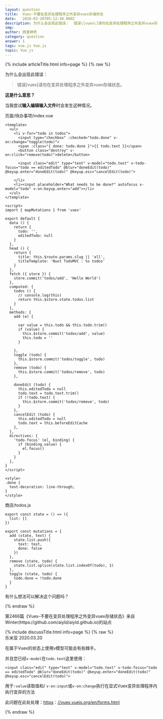 ```yaml
---
layout: question
title:  Vuex-不要在变异处理程序之外变异vuex存储状态
date:   2020-03-20T05:12:30.000Z
description: 为什么会出现此错误：  错误\[vuex\]请勿在变异处理程序之外变异vuex存储状态。这是什么意思？当我尝试输入编辑输入文件时会发生这种情况...
img: 
author: 西里神奇
category: question
answer: 1
tags: vue.js Vue.js
topic: Vue.js
---
```

<div class="article-root">
  <div class="article">
    {% include articleTitle.html info=page %}
    {% raw %}
    <div class="article-content"><p><font style="vertical-align: inherit;"><font style="vertical-align: inherit;">为什么会出现此错误：</font></font></p>

<blockquote>
  <p><font style="vertical-align: inherit;"><font style="vertical-align: inherit;">错误[vuex]请勿在变异处理程序之外变异vuex存储状态。</font></font></p>
</blockquote>

<p><strong><font style="vertical-align: inherit;"><font style="vertical-align: inherit;">这是什么意思？</font></font></strong></p>

<p><font style="vertical-align: inherit;"><font style="vertical-align: inherit;">当我尝试</font></font><strong><font style="vertical-align: inherit;"><font style="vertical-align: inherit;">输入编辑输入文件</font></font></strong><font style="vertical-align: inherit;"><font style="vertical-align: inherit;">时会发生这种情况</font><font style="vertical-align: inherit;">。</font></font></p>

<p><font style="vertical-align: inherit;"><font style="vertical-align: inherit;">页面/待办事项/index.vue</font></font></p>

<pre><code>&lt;template&gt;<font></font>
  &lt;ul&gt;<font></font>
    &lt;li v-for="todo in todos"&gt;<font></font>
      &lt;input type="checkbox" :checked="todo.done" v-on:change="toggle(todo)"&gt;<font></font>
      &lt;span :class="{ done: todo.done }"&gt;{{ todo.text }}&lt;/span&gt;<font></font>
      &lt;button class="destroy" v-on:click="remove(todo)"&gt;delete&lt;/button&gt;<font></font>
<font></font>
      &lt;input class="edit" type="text" v-model="todo.text" v-todo-focus="todo == editedTodo" @blur="doneEdit(todo)" @keyup.enter="doneEdit(todo)" @keyup.esc="cancelEdit(todo)"&gt;<font></font>
<font></font>
    &lt;/li&gt;<font></font>
    &lt;li&gt;&lt;input placeholder="What needs to be done?" autofocus v-model="todo" v-on:keyup.enter="add"&gt;&lt;/li&gt;<font></font>
  &lt;/ul&gt;<font></font>
&lt;/template&gt;<font></font>
<font></font>
&lt;script&gt;<font></font>
import { mapMutations } from 'vuex'<font></font>
<font></font>
export default {<font></font>
  data () {<font></font>
    return {<font></font>
      todo: '',<font></font>
      editedTodo: null<font></font>
    }<font></font>
  },<font></font>
  head () {<font></font>
    return {<font></font>
      title: this.$route.params.slug || 'all',<font></font>
      titleTemplate: 'Nuxt TodoMVC : %s todos'<font></font>
    }<font></font>
  },<font></font>
  fetch ({ store }) {<font></font>
    store.commit('todos/add', 'Hello World')<font></font>
  },<font></font>
  computed: {<font></font>
    todos () {<font></font>
      // console.log(this)<font></font>
      return this.$store.state.todos.list<font></font>
    }<font></font>
  },<font></font>
  methods: {<font></font>
    add (e) {<font></font>
<font></font>
      var value = this.todo &amp;&amp; this.todo.trim()<font></font>
      if (value) {<font></font>
        this.$store.commit('todos/add', value)<font></font>
        this.todo = ''<font></font>
      }<font></font>
<font></font>
    },<font></font>
    toggle (todo) {<font></font>
      this.$store.commit('todos/toggle', todo)<font></font>
    },<font></font>
    remove (todo) {<font></font>
      this.$store.commit('todos/remove', todo)<font></font>
    },<font></font>
<font></font>
    doneEdit (todo) {<font></font>
      this.editedTodo = null<font></font>
      todo.text = todo.text.trim()<font></font>
      if (!todo.text) {<font></font>
        this.$store.commit('todos/remove', todo)<font></font>
      }<font></font>
    },<font></font>
    cancelEdit (todo) {<font></font>
      this.editedTodo = null<font></font>
      todo.text = this.beforeEditCache<font></font>
    },<font></font>
  },<font></font>
  directives: {<font></font>
    'todo-focus' (el, binding) {<font></font>
      if (binding.value) {<font></font>
        el.focus()<font></font>
      }<font></font>
    }<font></font>
  },<font></font>
}<font></font>
&lt;/script&gt;<font></font>
<font></font>
&lt;style&gt;<font></font>
.done {<font></font>
  text-decoration: line-through;<font></font>
}<font></font>
&lt;/style&gt;<font></font>
</code></pre>

<p><font style="vertical-align: inherit;"><font style="vertical-align: inherit;">商店/todos.js</font></font></p>

<pre><code>export const state = () =&gt; ({<font></font>
  list: []<font></font>
})<font></font>
<font></font>
export const mutations = {<font></font>
  add (state, text) {<font></font>
    state.list.push({<font></font>
      text: text,<font></font>
      done: false<font></font>
    })<font></font>
  },<font></font>
  remove (state, todo) {<font></font>
    state.list.splice(state.list.indexOf(todo), 1)<font></font>
  },<font></font>
  toggle (state, todo) {<font></font>
    todo.done = !todo.done<font></font>
  }<font></font>
}<font></font>
</code></pre>

<p><font style="vertical-align: inherit;"><font style="vertical-align: inherit;">有什么想法可以解决这个问题吗？</font></font></p></div>
    {% endraw %}
  </div>
  <p class="winter_mark">第2466篇《Vuex-不要在变异处理程序之外变异vuex存储状态》来自Winter(https://github.com/aiyld/aiyld.github.io)的站点</p>
  <div class="discuss-wrapper">
    {% include discussTitle.html info=page %}
    {% raw %}
    <div class="discuss-item">
        <div class="discuss-parent">
          <div class="discuss-meta">
            <span class="discuss-user">乐米亚</span>
            <span class="discuss-time">2020.03.20</span>
          </div>
          <div class="discuss-comment"><p><font style="vertical-align: inherit;"><font style="vertical-align: inherit;">在属于Vuex的状态上使用v模型可能会有些棘手。</font></font></p>

<p><font style="vertical-align: inherit;"><font style="vertical-align: inherit;">并且您已经</font></font><code>v-model</code><font style="vertical-align: inherit;"><font style="vertical-align: inherit;">在</font></font><code>todo.text</code><font style="vertical-align: inherit;"><font style="vertical-align: inherit;">这里使用：</font></font></p>

<pre><code>&lt;input class="edit" type="text" v-model="todo.text" v-todo-focus="todo == editedTodo" @blur="doneEdit(todo)" @keyup.enter="doneEdit(todo)" @keyup.esc="cancelEdit(todo)"&gt;
</code></pre>

<p><font style="vertical-align: inherit;"><font style="vertical-align: inherit;">用于</font></font><code>:value</code><font style="vertical-align: inherit;"><font style="vertical-align: inherit;">读取值和/ </font></font><code>v-on:input</code><font style="vertical-align: inherit;"><font style="vertical-align: inherit;">或</font></font><code>v-on:change</code><font style="vertical-align: inherit;"><font style="vertical-align: inherit;">执行在显式Vuex变异处理程序内执行变异的方法</font></font></p>

<p><font style="vertical-align: inherit;"><font style="vertical-align: inherit;">此问题在此处处理：</font><a href="https://vuex.vuejs.org/en/forms.html" rel="noreferrer"><font style="vertical-align: inherit;">https</font></a><font style="vertical-align: inherit;">：</font></font><a href="https://vuex.vuejs.org/en/forms.html" rel="noreferrer"><font style="vertical-align: inherit;"><font style="vertical-align: inherit;">//vuex.vuejs.org/en/forms.html</font></font></a></p></div>
        </div></div>
    {% endraw %}
  </div>
<div>
